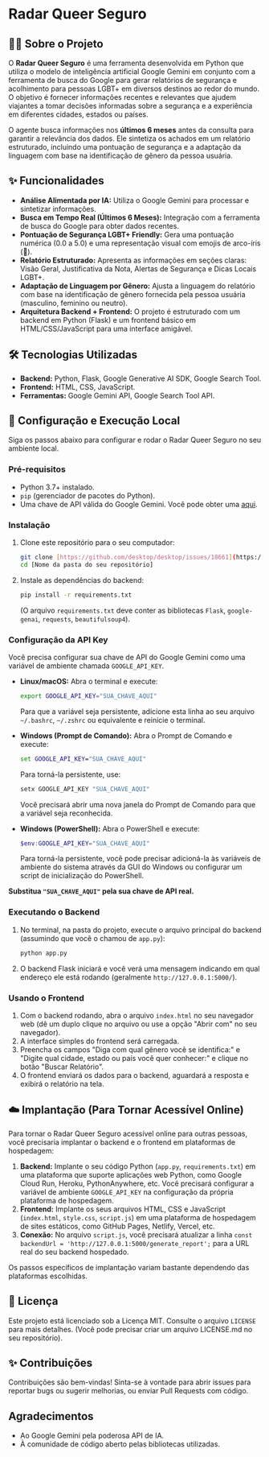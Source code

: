 # Radar Queer Seguro

## 🏳️‍🌈 Sobre o Projeto

O **Radar Queer Seguro** é uma ferramenta desenvolvida em Python que utiliza o modelo de inteligência artificial Google Gemini em conjunto com a ferramenta de busca do Google para gerar relatórios de segurança e acolhimento para pessoas LGBT+ em diversos destinos ao redor do mundo. O objetivo é fornecer informações recentes e relevantes que ajudem viajantes a tomar decisões informadas sobre a segurança e a experiência em diferentes cidades, estados ou países.

O agente busca informações nos **últimos 6 meses** antes da consulta para garantir a relevância dos dados. Ele sintetiza os achados em um relatório estruturado, incluindo uma pontuação de segurança e a adaptação da linguagem com base na identificação de gênero da pessoa usuária.

## ✨ Funcionalidades

* **Análise Alimentada por IA:** Utiliza o Google Gemini para processar e sintetizar informações.
* **Busca em Tempo Real (Últimos 6 Meses):** Integração com a ferramenta de busca do Google para obter dados recentes.
* **Pontuação de Segurança LGBT+ Friendly:** Gera uma pontuação numérica (0.0 a 5.0) e uma representação visual com emojis de arco-íris (🌈).
* **Relatório Estruturado:** Apresenta as informações em seções claras: Visão Geral, Justificativa da Nota, Alertas de Segurança e Dicas Locais LGBT+.
* **Adaptação de Linguagem por Gênero:** Ajusta a linguagem do relatório com base na identificação de gênero fornecida pela pessoa usuária (masculino, feminino ou neutro).
* **Arquitetura Backend + Frontend:** O projeto é estruturado com um backend em Python (Flask) e um frontend básico em HTML/CSS/JavaScript para uma interface amigável.

## 🛠️ Tecnologias Utilizadas

* **Backend:** Python, Flask, Google Generative AI SDK, Google Search Tool.
* **Frontend:** HTML, CSS, JavaScript.
* **Ferramentas:** Google Gemini API, Google Search Tool API.

## 🚀 Configuração e Execução Local

Siga os passos abaixo para configurar e rodar o Radar Queer Seguro no seu ambiente local.

### Pré-requisitos

* Python 3.7+ instalado.
* `pip` (gerenciador de pacotes do Python).
* Uma chave de API válida do Google Gemini. Você pode obter uma [aqui](https://ai.google.dev/gemini-api/).

### Instalação

1.  Clone este repositório para o seu computador:
    ```bash
    git clone [https://github.com/desktop/desktop/issues/18661](https://github.com/desktop/desktop/issues/18661)
    cd [Nome da pasta do seu repositório]
    ```
2.  Instale as dependências do backend:
    ```bash
    pip install -r requirements.txt
    ```
    (O arquivo `requirements.txt` deve conter as bibliotecas `Flask`, `google-genai`, `requests`, `beautifulsoup4`).

### Configuração da API Key

Você precisa configurar sua chave de API do Google Gemini como uma variável de ambiente chamada `GOOGLE_API_KEY`.

* **Linux/macOS:**
    Abra o terminal e execute:
    ```bash
    export GOOGLE_API_KEY="SUA_CHAVE_AQUI"
    ```
    Para que a variável seja persistente, adicione esta linha ao seu arquivo `~/.bashrc`, `~/.zshrc` ou equivalente e reinicie o terminal.

* **Windows (Prompt de Comando):**
    Abra o Prompt de Comando e execute:
    ```cmd
    set GOOGLE_API_KEY="SUA_CHAVE_AQUI"
    ```
    Para torná-la persistente, use:
    ```cmd
    setx GOOGLE_API_KEY "SUA_CHAVE_AQUI"
    ```
    Você precisará abrir uma nova janela do Prompt de Comando para que a variável seja reconhecida.

* **Windows (PowerShell):**
    Abra o PowerShell e execute:
    ```powershell
    $env:GOOGLE_API_KEY="SUA_CHAVE_AQUI"
    ```
    Para torná-la persistente, você pode precisar adicioná-la às variáveis de ambiente do sistema através da GUI do Windows ou configurar um script de inicialização do PowerShell.

**Substitua `"SUA_CHAVE_AQUI"` pela sua chave de API real.**

### Executando o Backend

1.  No terminal, na pasta do projeto, execute o arquivo principal do backend (assumindo que você o chamou de `app.py`):
    ```bash
    python app.py
    ```
2.  O backend Flask iniciará e você verá uma mensagem indicando em qual endereço ele está rodando (geralmente `http://127.0.0.1:5000/`).

### Usando o Frontend

1.  Com o backend rodando, abra o arquivo `index.html` no seu navegador web (dê um duplo clique no arquivo ou use a opção "Abrir com" no seu navegador).
2.  A interface simples do frontend será carregada.
3.  Preencha os campos "Diga com qual gênero você se identifica:" e "Digite qual cidade, estado ou país você quer conhecer:" e clique no botão "Buscar Relatório".
4.  O frontend enviará os dados para o backend, aguardará a resposta e exibirá o relatório na tela.

## ☁️ Implantação (Para Tornar Acessível Online)

Para tornar o Radar Queer Seguro acessível online para outras pessoas, você precisaria implantar o backend e o frontend em plataformas de hospedagem:

1.  **Backend:** Implante o seu código Python (`app.py`, `requirements.txt`) em uma plataforma que suporte aplicações web Python, como Google Cloud Run, Heroku, PythonAnywhere, etc. Você precisará configurar a variável de ambiente `GOOGLE_API_KEY` na configuração da própria plataforma de hospedagem.
2.  **Frontend:** Implante os seus arquivos HTML, CSS e JavaScript (`index.html`, `style.css`, `script.js`) em uma plataforma de hospedagem de sites estáticos, como GitHub Pages, Netlify, Vercel, etc.
3.  **Conexão:** No arquivo `script.js`, você precisará atualizar a linha `const backendUrl = 'http://127.0.0.1:5000/generate_report';` para a URL real do seu backend hospedado.

Os passos específicos de implantação variam bastante dependendo das plataformas escolhidas.

## 📄 Licença

Este projeto está licenciado sob a Licença MIT. Consulte o arquivo `LICENSE` para mais detalhes. (Você pode precisar criar um arquivo LICENSE.md no seu repositório).

## ✨ Contribuições

Contribuições são bem-vindas! Sinta-se à vontade para abrir issues para reportar bugs ou sugerir melhorias, ou enviar Pull Requests com código.

## Agradecimentos

* Ao Google Gemini pela poderosa API de IA.
* À comunidade de código aberto pelas bibliotecas utilizadas.

